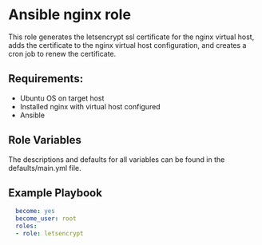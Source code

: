 # Ansible nginx role

This role generates the letsencrypt ssl certificate for the nginx virtual host, adds the certificate to the nginx virtual host configuration, and creates a cron job to renew the certificate.

## Requirements:  
- Ubuntu OS on target host
- Installed nginx with virtual host configured
- Ansible

## Role Variables
The descriptions and defaults for all variables can be found in the defaults/main.yml file.

## Example Playbook
```yaml
  become: yes
  become_user: root  
  roles:  
  - role: letsencrypt
```